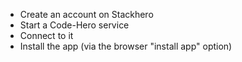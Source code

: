 - Create an account on Stackhero
- Start a Code-Hero service
- Connect to it
- Install the app (via the browser "install app" option)
